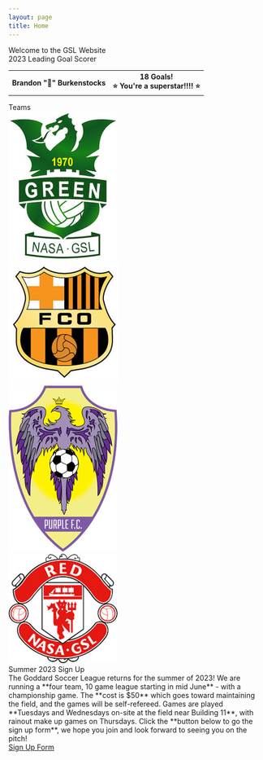 ```yaml
---
layout: page
title: Home
---
```


<!-- begin row 1 -->
<div class="card bg-light text-center my-3">
<div class="card-header text-center">
    Welcome to the GSL Website
</div>
<div class="card-body">
    <script>
        randInt = Math.floor(Math.random() * 2) + 1;
        document.write('<img src="/images/2023-' + randInt + '.jpg" class="img-fluid w-100 rounded"/>');
    </script>
</div>
</div>

<!-- begin row 2 -->
<div class="card bg-light text-center my-3">
<div class="card-header text-center">
    2023 Leading Goal Scorer
</div>
<div class="card-body" markdown=1>

<div class="col-12 d-flex justify-content-center">
<div class="overflow-auto">

<table>
    <tr>
        <th class="bg-rainbow">Brandon "🫏" Burkenstocks</th>
        <th class="bg-rainbow">18 Goals!<br>⭐ You're a superstar!!!! ⭐</th>
    </tr>
</table>

</div>
</div>
</div>
</div>

<!-- begin row 3 -->
<div class="card bg-light text-center my-3">
<div class="card-header text-center">
    Teams
</div>
<div class="card-body">
<div class="row">
    <div class="col-3 my-auto">
        <a href="/green">
            <img src="/images/teams/green.jpg" class="img-fluid rounded"/>
        </a>
    </div>
    <div class="col-3 my-auto">
        <a href="/orange">
            <img src="/images/teams/orange.jpg" class="img-fluid rounded"/>
        </a>
    </div>
    <div class="col-3 my-auto">
        <a href="/purple">
            <img src="/images/teams/purple.jpg" class="img-fluid rounded"/>
        </a>
    </div>
        <div class="col-3 my-auto">
        <a href="/red">
            <img src="/images/teams/red.jpg" class="img-fluid rounded"/>
        </a>
    </div>
</div>
</div>
</div>

<!-- begin row 4 -->
<div class="card bg-light text-center mt-3">
<div class="card-header text-center">
    Summer 2023 Sign Up
</div>
<div class="card-body">
<div class="row" markdown=1>
The Goddard Soccer League returns for the summer of 2023! We are running a **four team, 10 game league starting in mid June** - with a championship game. The **cost is $50** which goes toward maintaining the field, and the games will be self-refereed. Games are played **Tuesdays and Wednesdays on-site at the field near Building 11**, with rainout make up games on Thursdays. Click the **button below to go the sign up form**, we hope you join and look forward to seeing you on the pitch!
</div>
<div class="row mt-3 mx-3">
<a type="button" class="btn btn-primary" href="https://forms.gle/iggf2sibER2xtd7z8">Sign Up Form</a>
</div>
</div>
</div>
